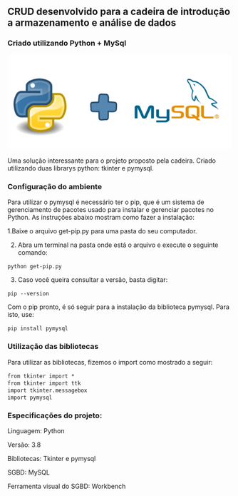 ## CRUD desenvolvido para a cadeira de introdução a armazenamento e análise de dados
### Criado utilizando Python + MySql

<p align="center">
  <img src="./arquitetura.png" />
</p>

Uma solução interessante para o projeto proposto pela cadeira. Criado utilizando duas librarys python: tkinter e pymysql.

### Configuração do ambiente

Para utilizar o pymysql é necessário ter o pip, que é um sistema de gerenciamento de pacotes usado para instalar e gerenciar pacotes no Python. 
As instruções abaixo mostram como fazer a instalação:

1.Baixe o arquivo get-pip.py para uma pasta do seu computador.

2. Abra um terminal na pasta onde está o arquivo e execute o seguinte comando: 
```
python get-pip.py
```
3. Caso você queira consultar a versão, basta digitar:
```
pip --version
```
Com o pip pronto, é só seguir para a instalação da biblioteca pymysql. Para isto, use:
```
pip install pymysql
```
### Utilização das bibliotecas

Para utilizar as bibliotecas, fizemos o import como mostrado a seguir:
```
from tkinter import *
from tkinter import ttk
import tkinter.messagebox
import pymysql
```


### Especificações do projeto:

Linguagem: Python

Versão: 3.8

Bibliotecas: Tkinter e pymysql

SGBD: MySQL

Ferramenta visual do SGBD: Workbench
